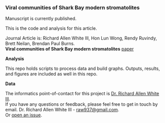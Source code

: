 ### Viral communities of Shark Bay modern stromatolites

Manuscript is currently published.

This is the code and analysis for this article. 

Journal Article is: Richard Allen White III, Hon Lun Wong, Rendy Ruvindy, Brett Neilan, Brendan Paul Burns. <br />
**Viral communities of Shark Bay modern stromatolites** [paper](https://www.frontiersin.org/articles/10.3389/fmicb.2018.01223/full) 

**Analysis**

This repo holds scripts to process data and build graphs. Outputs, results, and figures are included as well in this repo. 

**Data**

The informatics point-of-contact for this project is [Dr. Richard Allen White III](https://github.com/raw937).<br />
If you have any questions or feedback, please feel free to get in touch by email. 
Dr. Richard Allen White III - raw937@gmail.com.  <br />
Or [open an issue](https://github.com/raw937/SharkBay_virome/issues).
